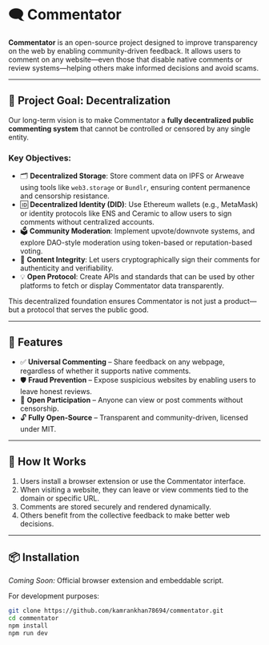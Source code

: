 # 🗨️ Commentator

**Commentator** is an open-source project designed to improve transparency on the web by enabling community-driven feedback. It allows users to comment on any website—even those that disable native comments or review systems—helping others make informed decisions and avoid scams.

---

## 🎯 Project Goal: Decentralization

Our long-term vision is to make Commentator a **fully decentralized public commenting system** that cannot be controlled or censored by any single entity.

### Key Objectives:
- 🗂 **Decentralized Storage**: Store comment data on IPFS or Arweave using tools like `web3.storage` or `Bundlr`, ensuring content permanence and censorship resistance.
- 🆔 **Decentralized Identity (DID)**: Use Ethereum wallets (e.g., MetaMask) or identity protocols like ENS and Ceramic to allow users to sign comments without centralized accounts.
- 🗳️ **Community Moderation**: Implement upvote/downvote systems, and explore DAO-style moderation using token-based or reputation-based voting.
- 🔐 **Content Integrity**: Let users cryptographically sign their comments for authenticity and verifiability.
- 💡 **Open Protocol**: Create APIs and standards that can be used by other platforms to fetch or display Commentator data transparently.

This decentralized foundation ensures Commentator is not just a product—but a protocol that serves the public good.

---

## 🚀 Features

- ✅ **Universal Commenting** – Share feedback on any webpage, regardless of whether it supports native comments.
- 🛡️ **Fraud Prevention** – Expose suspicious websites by enabling users to leave honest reviews.
- 💬 **Open Participation** – Anyone can view or post comments without censorship.
- 🔓 **Fully Open-Source** – Transparent and community-driven, licensed under MIT.

---

## 🔧 How It Works

1. Users install a browser extension or use the Commentator interface.
2. When visiting a website, they can leave or view comments tied to the domain or specific URL.
3. Comments are stored securely and rendered dynamically.
4. Others benefit from the collective feedback to make better web decisions.

---

## 📦 Installation

_Coming Soon:_ Official browser extension and embeddable script.

For development purposes:

```bash
git clone https://github.com/kamrankhan78694/commentator.git
cd commentator
npm install
npm run dev
